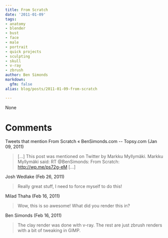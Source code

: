 ```yaml
---
title: From Scratch
date: '2011-01-09'
tags:
- anatomy
- blender
- bust
- face
- male
- portrait
- quick projects
- sculpting
- skull
- v-ray
- zbrush
author: Ben Simonds
markdown:
  gfm: false
alias: blog/posts/2011-01-09-from-scratch

---
```


None




# Comments


Tweets that mention From Scratch « BenSimonds.com -- Topsy.com (Jan 09, 2011)
> [...] This post was mentioned on Twitter by Markku Myllymäki. Markku Myllymäki said: RT @BenSimonds: From Scratch: http://wp.me/ps72g-eM [...]

Josh Wedlake (Feb 26, 2011)
> Really great stuff,
> I need to force myself to do this!

Milad Thaha (Feb 16, 2011)
> Wow, this is so awesome! What did you render this in?

Ben Simonds (Feb 16, 2011)
> The clay render was done with v-ray. The rest are just zbrush renders with a bit of tweaking in GIMP.

